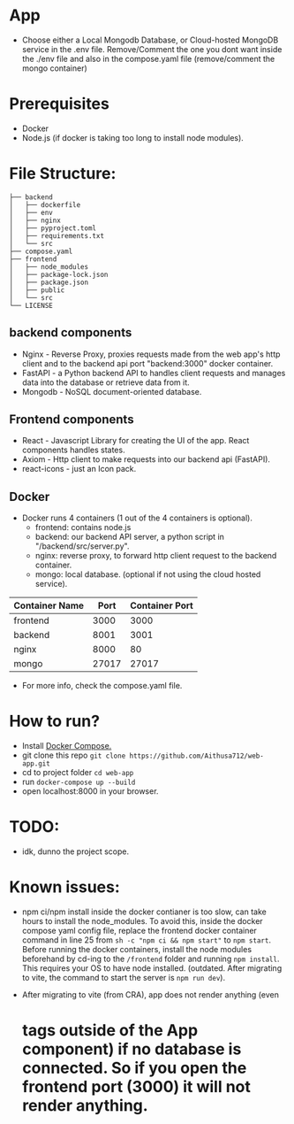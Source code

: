 # <Placeholder> App

- Choose either a Local Mongodb Database, or Cloud-hosted MongoDB service in the .env file. Remove/Comment the one you dont want inside the ./env file and also in the compose.yaml file (remove/comment the mongo container)


# Prerequisites
- Docker
- Node.js (if docker is taking too long to install node modules).

# File Structure:
```
├── backend
│   ├── dockerfile
│   ├── env
│   ├── nginx
│   ├── pyproject.toml
│   ├── requirements.txt
│   └── src
├── compose.yaml
├── frontend
│   ├── node_modules
│   ├── package-lock.json
│   ├── package.json
│   ├── public
│   └── src
└── LICENSE
```

## backend components
- Nginx -  Reverse Proxy, proxies requests made from the web app's http client and to the backend api port "backend:3000" docker container.
- FastAPI - a Python backend API to handles client requests and manages data into the database or retrieve data from it.
- Mongodb - NoSQL document-oriented database.

## Frontend components
- React - Javascript Library for creating the UI of the app. React components handles states.
- Axiom - Http client to make requests into our backend api (FastAPI).
- react-icons - just an Icon pack.


## Docker
- Docker runs 4 containers (1 out of the 4 containers is optional).
  - frontend: contains node.js
  - backend: our backend API server, a python script in "/backend/src/server.py".
  - nginx: reverse proxy, to forward http client request to the backend container. 
  - mongo: local database. (optional if not using the cloud hosted service).
 
| Container Name   | Port    | Container Port    |
|--------------- | --------------- | --------------- 
| frontend   | 3000   | 3000   |
| backend   | 8001   | 3001   | 
| nginx   | 8000   | 80   |
| mongo   | 27017   | 27017   |

- For more info, check the compose.yaml file.

# How to run?
- Install [Docker Compose.](https://docs.docker.com/compose/install/)
- git clone this repo `git clone https://github.com/Aithusa712/web-app.git`
- cd to project folder `cd web-app`
- run `docker-compose up --build`
- open localhost:8000 in your browser.

# TODO:
- idk, dunno the project scope.


# Known issues:
- npm ci/npm install inside the docker contianer is too slow, can take hours
  to install the node_modules. To avoid this, inside the docker compose yaml 
  config file, replace the frontend docker container command in line 25 from 
  `sh -c "npm ci && npm start"` to `npm start`. Before running the docker 
  containers, install the node modules beforehand by cd-ing to the `/frontend` 
  folder and running `npm install`. This requires your OS to have node 
  installed. (outdated. After migrating to vite, the command to start the 
  server is `npm run dev`).

- After migrating to vite (from CRA), app does not render anything (even <h1> 
  tags outside of the App component) if no database is connected. So if you
  open the frontend port (3000) it will not render anything.
